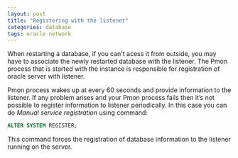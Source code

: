 ```yaml
---
layout: post
title: "Registering with the listener"
categories: database
tags: oracle network
---
```

When restarting a database, if you can't acess it from outside, you may have to associate the newly restarted database with the listener. The Pmon process that is started with the instance is responsible for registration of oracle server with listener.

Pmon process wakes up at every 60 seconds and provide information to the listener. If any problem arises and your Pmon process fails then it’s not possible to register information to listener periodically. In this case you can do *Manual service registration* using command:

```sql
ALTER SYSTEM REGISTER;
```

This command forces the registration of database information to the listener running on the server.
